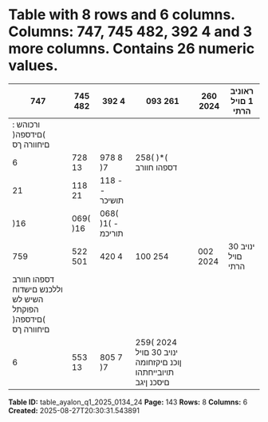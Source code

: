 # Table with 8 rows and 6 columns. Columns: 747, 745 482, 392 4 and 3 more columns. Contains 26 numeric values.

| 747 | 745 482 | 392 4 | 093 261 | 260 2024 | ראוניב 1 םויל הרתי |
|---|---|---|---|---|---|
| : ורכוהש )םידספה( םיחוורה ךס |  |  |  |  |  |
| 6 | 728 13 | 978 8 )7 | 258( )*( דספהו חוורב |  |  |
| 21 | 118 21 | 118 - - תושיכר |  |  |  |
| )16 | 069( )16 | 068( )1( - תוריכמ |  |  |  |
| 759 | 522 501 | 420 4 | 100 254 | 002 2024 | ינויב 30 םויל הרתי |
| דספהו חוורב וללכנש םישדוח השיש לש הפוקתל )םידספה( םיחוורה ךס |  |  |  |  |  |
| 6 | 553 13 | 805 7 )7 | 259( 2024 ינויב 30 םויל ןוכנ םיקזחומה תויובייחתהו םיסכנ ןיגב |  |  |

**Table ID:** table_ayalon_q1_2025_0134_24
**Page:** 143
**Rows:** 8
**Columns:** 6
**Created:** 2025-08-27T20:30:31.543891

